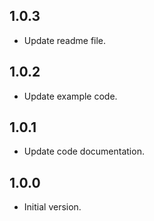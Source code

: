 ## 1.0.3

- Update readme file.

## 1.0.2

- Update example code.

## 1.0.1

- Update code documentation.

## 1.0.0

- Initial version.
